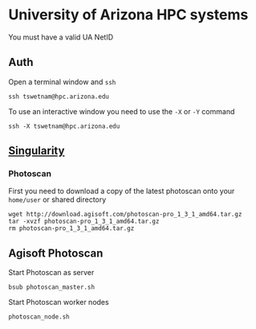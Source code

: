 # University of Arizona HPC systems

You must have a valid UA NetID

## Auth

Open a terminal window and `ssh`

```
ssh tswetnam@hpc.arizona.edu
```
To use an interactive window you need to use the `-X` or `-Y` command

```
ssh -X tswetnam@hpc.arizona.edu
```

## [Singularity](https://github.com/tyson-swetnam/lidar_sfm_data_fusion/blob/master/uahpc/singularity_docker.md)

### Photoscan

First you need to download a copy of the latest photoscan onto your `home/user` or shared directory

```
wget http://download.agisoft.com/photoscan-pro_1_3_1_amd64.tar.gz
tar -xvzf photoscan-pro_1_3_1_amd64.tar.gz
rm photoscan-pro_1_3_1_amd64.tar.gz
```

## Agisoft Photoscan

Start Photoscan as server

```
bsub photoscan_master.sh
```

Start Photoscan worker nodes

```
photoscan_node.sh
```
